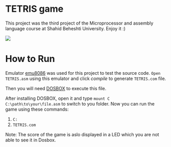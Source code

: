# TETRIS game
This project was the third project of the Microprocessor and assembly language course at Shahid Beheshti University. Enjoy it :)


![](https://github.com/mohammadhashemii/Microprocessors_Assembly_Course/blob/master/Project-3/sample.gif)

# How to Run

Emulator [emu8086](https://download.cnet.com/Emu8086-Microprocessor-Emulator/3000-2069_4-10392690.html) was used for this project to test the source code. `Open TETRIS.asm` using this emulator and click *compile* to generate `TETRIS.com` file.

Then you will need [DOSBOX](https://www.dosbox.com/download.php?main=1) to execute this file.

After installing DOSBOX, open it and type `mount C C:\path\to\your\file.asm` to switch to you folder. Now you can run the game using these commands:

 1. `C:`
 2. `TETRIS.com` 

Note: The score of the game is aslo displayed in a LED which you are not able to see it in Dosbox.


